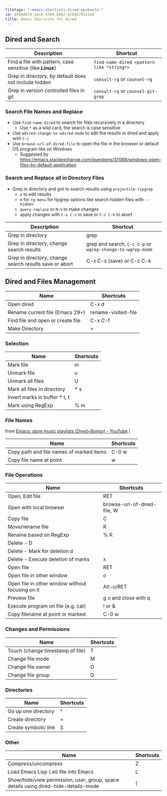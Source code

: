 ```yaml
---
filetags: ":emacs:shortcuts:dired:epubnote:"
id: 8f08d874-1ec0-4709-b492-dc0d679513a0
title: Emacs Shortcuts for dired
---
```


## Dired and Search

| Description                                                 | Shortcut                                  |
|-------------------------------------------------------------|-------------------------------------------|
| Find a file with pattern, case sensitive (like ***Linux***) | `find-name-dired <pattern like *string*>` |
| Grep in directory, by default does not include hidden       | `consult-rg` or `counsel-rg`              |
| Grep in version controlled files in git                     | `consult-rg` or `counsel-git-grep`        |

### Search File Names and Replace

- Use `find-name-dired` to search for files recursively in a directory
  - Use `*` as a wild card, the search is case sensitive
- Use `wdired-change-to-wdired-mode` to edit the results in dired and
  apply with `C-c`
- Use `browse-url-of-dired-file` to open the file in the browser or
  default OS program like on Windows
  - Suggested by
    <https://emacs.stackexchange.com/questions/37088/windows-open-files-by-default-application>

### Search and Replace all in Directory Files

- Grep in directory and got to search results using `projectile-ripgrep`
  - `e` to edit results
  - `m` for `rg-menu` for ripgrep options like search hidden files with
    `--hidden`
  - `query-replace` or `M-%` to make changes
  - apply changes with `C-x C-s` to save or `C-c C-k` to abort

| Description                                            | Shortcut                                                   |
|--------------------------------------------------------|------------------------------------------------------------|
| Grep in directory                                      | grep                                                       |
| Grep in directory, change search results               | grep and search, `C-c C-p` or `wgrep-change-to-wgrep-mode` |
| Grep in directory, change search results save or abort | C-x C-s (save) or C-c C-k                                  |

## Dired and Files Management

| Name                              | Shortcuts           |
|-----------------------------------|---------------------|
| Open dired                        | C-x d               |
| Rename current file (Emacs 29+)   | rename-visited-file |
| Find file and open or create file | C-x C-f             |
| Make Directory                    | \+                  |

### Selection

| Name                           | Shortcuts |
|--------------------------------|-----------|
| Mark file                      | m         |
| Unmark file                    | u         |
| Unmark all files               | U         |
| Mark all files in directory    | \* s      |
| Invert marks in buffer \* t, t |           |
| Mark using RegExp              | % m       |

### File Names

from [Emacs: store music playlists (Dired+Bongo) -
YouTube](https://youtu.be/-qo2Ai3pZRk?t=504) \|

| Name                                     | Shortcuts |
|------------------------------------------|-----------|
| Copy path and file names of marked items | C-0 w     |
| Copy file name at point                  | w         |

### File Operations

| Name                                             | Shortcuts                   |
|--------------------------------------------------|-----------------------------|
| Open, Edit file                                  | RET                         |
| Open with local browser                          | browse-url-of-dired-file, W |
| Copy file                                        | C                           |
| Move/rename file                                 | R                           |
| Rename based on RegExp                           | % R                         |
| Delete - D                                       |                             |
| Delete - Mark for deletion d                     |                             |
| Delete - Execute deletion of marks               | x                           |
| Open file                                        | RET                         |
| Open file in other window                        | o                           |
| Open file in other window without focusing on it | Alt-o/RET                   |
| Preview file                                     | g o and close with q        |
| Execute program on file (e.g. cat)               | ! or &                      |
| Copy filename at point or marked                 | C-0 w                       |

### Changes and Permissions

| Name                             | Shortcuts |
|----------------------------------|-----------|
| Touch (change timestamp of file) | T         |
| Change file mode                 | M         |
| Change file owner                | O         |
| Change file group                | G         |

### Directories

| Name                 | Shortcuts |
|----------------------|-----------|
| Go up one directory  | ^         |
| Create directory     | \+        |
| Create symbolic link | S         |

### Other

| Name                                                                                | Shortcuts |
|-------------------------------------------------------------------------------------|-----------|
| Compress/uncompress                                                                 | Z         |
| Load Emacs Lisp (.el) file into Emacs                                               | L         |
| Show/hide/view permission, user, group, space details using dired-hide-details-mode | (         |
